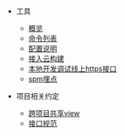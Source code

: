 * 工具
    * [概览]()
    * [命令列表](commands)
    * [配置说明](config)
    * [接入云构建](cloudBuild)
    * [本地开发调试线上https接口](devOnline)
    * [spm埋点](spmlog)

* 项目相关约定

    * [跨项目共享view](crossProjectView)
    * [接口规范](apiRules)